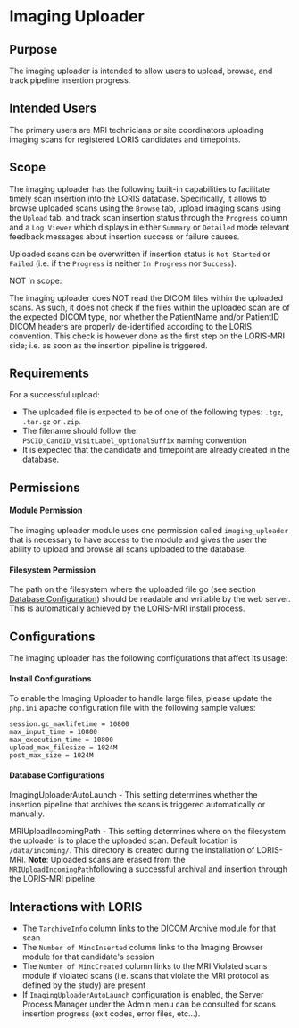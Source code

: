 # Imaging Uploader

## Purpose

The imaging uploader is intended to allow users to upload, browse, and track 
pipeline insertion progress.


## Intended Users

The primary users are MRI technicians or site coordinators uploading imaging 
scans for registered LORIS candidates and timepoints.

## Scope

The imaging uploader has the following built-in capabilities to facilitate 
timely scan insertion into the LORIS database. Specifically, it allows to browse
uploaded scans using the `Browse` tab, upload imaging scans using the `Upload` 
tab, and track scan insertion status through the `Progress` column and a 
`Log Viewer` which displays in either `Summary` or `Detailed` mode relevant 
feedback messages about insertion success or failure causes.

Uploaded scans can be overwritten if insertion status is `Not Started` or 
`Failed` (i.e. if the `Progress` is neither `In Progress` nor `Success`). 


NOT in scope:

The imaging uploader does NOT read the DICOM files within the uploaded scans. 
As such, it does not check if the files within the uploaded scan are of the 
expected DICOM type, nor whether the  PatientName and/or PatientID DICOM headers 
are properly de-identified according to the LORIS convention. This check is 
however done as the first step on the LORIS-MRI side; i.e. as soon as the 
insertion pipeline is triggered.

## Requirements

For a successful upload:
- The uploaded file is expected to be of one of the following types: 
`.tgz`, `.tar.gz` or `.zip`.
- The filename should follow the:
`PSCID_CandID_VisitLabel_OptionalSuffix` naming convention
- It is expected that the candidate and timepoint are already created in the 
database.


## Permissions

#### Module Permission

The imaging uploader module uses one permission called `imaging_uploader` that 
is necessary to have access to the module and gives the user the ability to 
upload and browse all scans uploaded to the database.

#### Filesystem Permission

The path on the filesystem where the uploaded file go 
(see section [Database Configuration](#database_config_link)) should be 
readable and writable by the web server. This is automatically achieved by the 
LORIS-MRI install process.


## Configurations

The imaging uploader has the following configurations that affect its usage:

#### Install Configurations

To enable the Imaging Uploader to handle large files, please update the 
`php.ini` apache configuration file with the following sample values: 

```
session.gc_maxlifetime = 10800
max_input_time = 10800
max_execution_time = 10800
upload_max_filesize = 1024M
post_max_size = 1024M
```

#### <a name="database_config_link"></a> Database Configurations

ImagingUploaderAutoLaunch - This setting determines whether the insertion 
        pipeline that archives the scans is triggered automatically or manually.

MRIUploadIncomingPath - This setting determines where on the filesystem the 
        uploader is to place the uploaded scan. Default location is 
        `/data/incoming/`. This directory is created during the installation of 
        LORIS-MRI. 
        **Note**: Uploaded scans are erased from the 
        `MRIUploadIncomingPath`following a successful archival and insertion 
        through the LORIS-MRI pipeline. 


## Interactions with LORIS

- The `TarchiveInfo` column links to the DICOM Archive module for that scan
- The `Number of MincInserted` column links to the Imaging Browser module for 
that candidate's session 
- The `Number of MincCreated` column links to the MRI Violated scans module if
violated scans (i.e. scans that violate the MRI protocol as defined by the 
study) are present
- If `ImagingUploaderAutoLaunch` configuration is enabled, the Server Process
Manager under the Admin menu can be consulted for scans insertion progress 
(exit codes, error files, etc...). 

